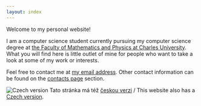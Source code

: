 ```yaml
---
layout: index
---
```


Welcome to my personal website! 

I am a computer science student currently pursuing my computer science degree at [the Faculty of Mathematics and Physics at Charles University](https://www.mff.cuni.cz/en). What you will find here is little outlet of mine for people who want to take a look at some of my work or interests.

Feel free to contact me at [my email address](mailto:zdnek.tomis@gmail.com). Other contact information can be found on the [contacts page](/contacts) section.

<span class="flag">![Czech version](/flag/cz.svg)</span>
Tato stránka má též [českou verzi](/cs) / This website also has a [Czech version](/cs).

<div id="contacts-inline">
<div><a href="mailto:zdnek.tomis@gmail.com"><i class="fa fa-envelope fa-xl"></i></a></div>
<div><a href="https://www.linkedin.com/in/zden%C4%9Bk-tomis-2a9096242/"><i class="fab fa-linkedin fa-xl"></i></a></div>
<div><a href="https://github.com/zdenecek"><i class="fab fa-github fa-xl"></i></a></div>
</div>
